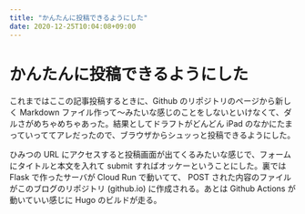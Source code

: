 ```yaml
---
title: "かんたんに投稿できるようにした"
date: 2020-12-25T10:04:08+09:00
---
```


# かんたんに投稿できるようにした

これまではここの記事投稿するときに、Github のリポジトリのページから新しく Markdown ファイル作って～みたいな感じのことをしないといけなくて、ダルさがめちゃめちゃあった。結果としてドラフトがどんどん iPad のなかにたまっていっててアレだったので、ブラウザからシュッっと投稿できるようにした。

ひみつの URL にアクセスすると投稿画面が出てくるみたいな感じで、フォームにタイトルと本文を入れて submit すればオッケーということにした。裏では Flask で作ったサーバが Cloud Run で動いてて、 POST された内容のファイルがこのブログのリポジトリ (github.io) に作成される。あとは Github Actions が動いていい感じに Hugo のビルドが走る。
